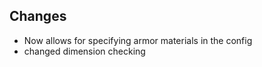 ## Changes

- Now allows for specifying armor materials in the config
- changed dimension checking


